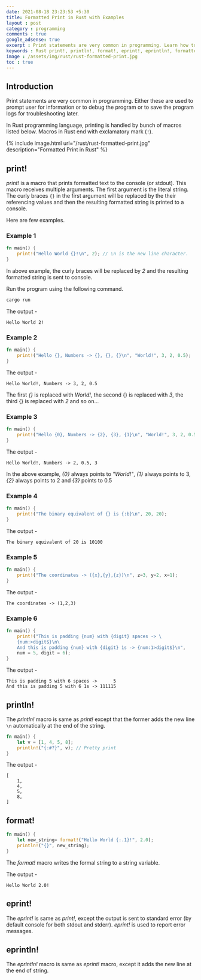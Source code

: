 ```yaml
---
date: 2021-08-18 23:23:53 +5:30
title: Formatted Print in Rust with Examples
layout : post
category : programming
comments : true
google_adsense: true
excerpt : Print statements are very common in programming. Learn how to use print statements in Rust with the bunch of macros available in Rust.
keywords : Rust print!, println!, format!, eprint!, eprintln!, formatted print in Rust, Debug print in Rust, formatted print macros in Rust, Rust format float, Rust format hex, Rust format debug, Rust format decimal.
image : /assets/img/rust/rust-formatted-print.jpg
toc : true
---
```

## Introduction
Print statements are very common in programming. Either these are used to prompt user for information or to debug the program or to save the program logs for troubleshooting later.

In Rust programming language, printing is handled by bunch of macros listed below. Macros in Rust end with exclamatory mark (`!`).

{% include image.html url="/rust/rust-formatted-print.jpg" description="Formatted Print in Rust" %}

## print!
*print!* is a macro that prints formatted text to the console (or stdout). This macro receives multiple arguments. The first argument is the literal string. The curly braces `{}` in the first argument will be replaced by the their referencing values and then the resulting formatted string is printed to a console.

Here are few examples.
### Example 1
```rust
fn main() {
    print!("Hello World {}!\n", 2); // \n is the new line character.
}
```
In above example, the curly braces will be replaced by *2* and the resulting formatted string is sent to console.

Run the program using the following command.
```bash
cargo run
```
The output -
```
Hello World 2!
```
### Example 2
```rust
fn main() {
    print!("Hello {}, Numbers -> {}, {}, {}\n", "World!", 3, 2, 0.5);
}
```
The output -
```
Hello World!, Numbers -> 3, 2, 0.5
```
The first *{}* is replaced with *World!*, the second {} is replaced with *3*, the third {} is replaced with *2* and so on...
### Example 3
```rust
fn main() {
    print!("Hello {0}, Numbers -> {2}, {3}, {1}\n", "World!", 3, 2, 0.5);
}
```
The output -
```
Hello World!, Numbers -> 2, 0.5, 3
```
In the above example, *{0}* always points to *"World!"*, *{1}* always points to 3, *{2}* always points to 2 and *{3}* points to 0.5

### Example 4
```rust
fn main() {
    print!("The binary equivalent of {} is {:b}\n", 20, 20);
}
```
The output -
```
The binary equivalent of 20 is 10100
```
### Example 5
```rust
fn main() {
    print!("The coordinates -> ({x},{y},{z})\n", z=3, y=2, x=1);
}
```
The output -
```
The coordinates -> (1,2,3)
```
### Example 6
```rust
fn main() {
    print!("This is padding {num} with {digit} spaces -> \
    {num:>digit$}\n\
    And this is padding {num} with {digit} 1s -> {num:1>digit$}\n",
    num = 5, digit = 6);
}
```
The output -
```
This is padding 5 with 6 spaces ->      5
And this is padding 5 with 6 1s -> 111115
```
## println!
The *println!* macro is same as *print!* except that the former adds the new line `\n` automatically at the end of the string.
```rust
fn main() {
    let v = [1, 4, 5, 8];
    println!("{:#?}", v); // Pretty print
}
```
The output -
```
[
    1,
    4,
    5,
    8,
]
```
## format!
```rust
fn main() {
    let new_string= format!("Hello World {:.1}!", 2.0);
    println!("{}", new_string);
}
```
The *format!* macro writes the formal string to a string variable.

The output -
```
Hello World 2.0!
```
## eprint!
The *eprint!* is same as *print!*, except the output is sent to standard error (by default console for both stdout and stderr). *eprint!* is used to report error messages.
## eprintln!
The *eprintln!* macro is same as *eprint!* macro, except it adds the new line at the end of string.
